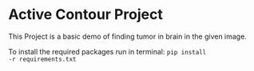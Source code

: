 # Active Contour Project
This Project is a basic demo of finding tumor in brain in the given image.

To install the required packages run in terminal: <code>pip install -r requirements.txt</code>